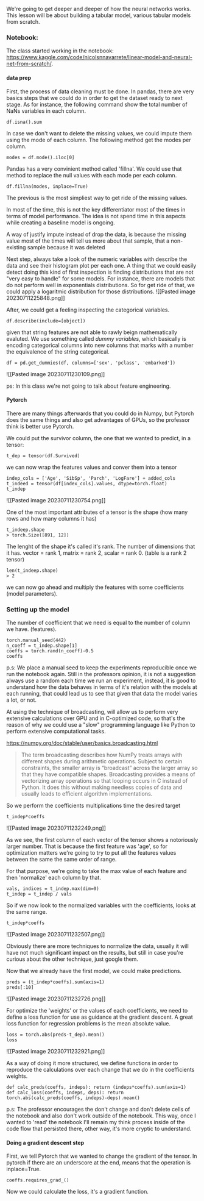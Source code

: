 
We're going to get deeper and deeper of how the neural networks works.
This lesson will be about building a tabular model, various tabular models from scratch.

### Notebook: 
The class started working in the notebook: https://www.kaggle.com/code/nicolsnnavarrete/linear-model-and-neural-net-from-scratch/.

#### data prep
First, the process of data cleaning must be done.
In pandas, there are very basics steps that we could do in order to get the dataset ready to next stage.
As for instance, the following command show the total number of NaNs variables in each column.
```
df.isna().sum
```

In case we don't want to delete the missing values, we could impute them using the mode of each column. The following method get the modes per column.
```
modes = df.mode().iloc[0]
```

Pandas has a very convinient method called 'fillna'. We could use that method to replace the null values with each mode per each column.
```
df.fillna(modes, inplace=True)
```
The previous is the most simpliest way to get ride of the missing values.

In most of the time, this is not the key differentiator most of the times in terms of model performance. The idea is not spend time in this aspects while creating a baseline model is ongoing.

<p>A way of justify impute instead of drop the data, is because the missing value most of the times will tell us more about that sample, that a non-existing sample because it was deleted</p>

Next step, always take a look of the numeric variables with describe the data and see their histogram plot per each one.
A thing that we could easily detect doing this kind of first inspection is finding distributions that are not "very easy to handle" for some models. For instance, there are models that do not perform well in exponentials distributions. So for get ride of that, we could apply a logaritmic distribution for those distributions. 
![[Pasted image 20230711225848.png]]


After, we could get a feeling inspecting the categorical variables.
```
df.describe(include=[object])
```

given that string features are not able to rawly beign mathematically evaluted. We use something called *dummy variables*, which basically is encoding categorical columns into new columns that marks with a number the equivalence of the string categorical.
```
df = pd.get_dummies(df, columns=['sex', 'pclass', 'embarked'])
```
![[Pasted image 20230711230109.png]]


ps: In this class we're not going to talk about feature engineering. 


#### Pytorch
There are many things afterwards that you could do in Numpy, but Pytorch does the same things and also get advantages of GPUs, so the professor think is better use Pytorch.

We could put the survivor column, the one that we wanted to predict, in a tensor:
```
t_dep = tensor(df.Survived)
```
we can now wrap the features values and conver them into a tensor
```
indep_cols = ['Age', 'SibSp', 'Parch', 'LogFare'] + added_cols
t_indeed = tensor(df[index_cols].values, dtype=torch.float)
t_indep
```
![[Pasted image 20230711230754.png]]

One of the most important attributes of a tensor is the shape (how many rows and how many columns it has)
```
t_indeep.shape
> torch.Size([891, 12])
```

The lenght of the shape it's called it's rank. The number of dimensions that it has.
vector = rank 1, matrix = rank 2, scalar = rank 0. (table is a rank 2 tensor)
```
len(t_indeep.shape)
> 2
```

we can now go ahead and multiply the features with some coefficients (model parameters).

### Setting up the model
The number of coefficient that we need is equal to the number of column we have. (features).

```
torch.manual_seed(442)
n_coeff = t_indep.shape[1]
coeffs = torch.rand(n_coeff)-0.5
coeffs
```

p.s: We place a manual seed to keep the experiments reproducible once we run the notebook again. Still in the professors opinion, it is not a suggestion always use a random each time we run an experiment, instead, it is good to understand how the data behaves in terms of it's relation with the models at each running, that could lead us to see that given that data the model varies a lot, or not. 

At using the technique of broadcasting, will allow us to perform very extensive calculations over GPU and in C-optimized code, so that's the reason of why we could use a "slow" programming language like Python to perform extensive computational tasks. 

https://numpy.org/doc/stable/user/basics.broadcasting.html
>  The term broadcasting describes how NumPy treats arrays with different shapes during arithmetic operations. Subject to certain constraints, the smaller array is “broadcast” across the larger array so that they have compatible shapes. Broadcasting provides a means of vectorizing array operations so that looping occurs in C instead of Python. It does this without making needless copies of data and usually leads to efficient algorithm implementations.


So we perform the coefficients multiplications time the desired target
```
t_indep*coeffs
```
![[Pasted image 20230711232249.png]]

As we see, the first column of each vector of the tensor shows a notoriously larger number. That is because the first feature was 'age', so for optimization matters we're going to try to put all the features values between the same the same order of range.

For that purpose, we're going to take the max value of each feature and then 'normalize' each column by that.
```
vals, indices = t_indep.max(dim=0)
t_indep = t_indep / vals
```

So if we now look to the normalized variables with the coefficients, looks at the same range.
```
t_indep*coeffs
```
![[Pasted image 20230711232507.png]]

Obviously there are more techniques to normalize the data, usually it will have not much significant impact on the results, but still in case you're curious about the other technique, just google them.

Now that we already have the first model, we could make predictions.
```
preds = (t_indep*coeffs).sum(axis=1)
preds[:10]
```
![[Pasted image 20230711232726.png]]

For optimize the 'weights' or the values of each coefficients, we need to define a loss function for use as guidance at the gradient descent. 
A great loss function for regression problems is the mean absolute value.

```
loss = torch.abs(preds-t_dep).mean()
loss
```
![[Pasted image 20230711232921.png]]

As a way of doing it more structured, we define functions in order to reproduce the calculations over each change that we do in the coefficients weights.
```
def calc_preds(coeffs, indeps): return (indeps*coeffs).sum(axis=1)
def calc_loss(coeffs, indeps, deps): return torch.abs(calc_preds(coeffs, indeps)-deps).mean()

```

p.s: The professor encourages the don't change and don't delete cells of the notebook and also don't work outside of the notebook. This way, once I wanted to 'read' the notebook I'll remain my think process inside of the code flow that persisted there, other way, it's more cryptic to understand.


#### Doing a gradient descent step

First, we tell Pytorch that we wanted to change the gradient of the tensor.
In pytorch if there are an underscore at the end, means that the operation is inplace=True.
```
coeffs.requires_grad_()
```

Now we could calculate the loss, it's a gradient function.

